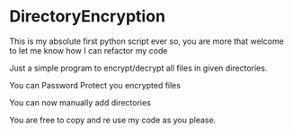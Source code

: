 # DirectoryEncryption
This is my absolute first python script ever so, you are more that welcome to let me know how I can refactor my code

Just a simple program to encrypt/decrypt all files in given directories.

You can Password Protect you encrypted files

You can now manually add directories

You are free to copy and re use my code as you please.
